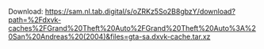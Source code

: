 Download: https://sam.nl.tab.digital/s/oZRKz5So2B8gbzY/download?path=%2Fdxvk-caches%2FGrand%20Theft%20Auto%2FGrand%20Theft%20Auto%3A%20San%20Andreas%20(2004)&files=gta-sa.dxvk-cache.tar.xz
